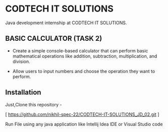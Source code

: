# CODTECH IT SOLUTIONS
Java development internship at CODTECH IT SOLUTIONS.

## BASIC CALCULATOR (TASK 2)
+ Create a simple console-based calculator that can perform basic mathematical operations like addition, subtraction, multiplication, and division.
* Allow users to input numbers and choose the operation they want to perform.

## Installation
Just,Clone this repository -

[ https://github.com/nikhil-spec-22/CODTECH-IT-SOLUTIONS_JD_02.git ]

Run File using any java application like Intellij Idea IDE or Visual Studio code
